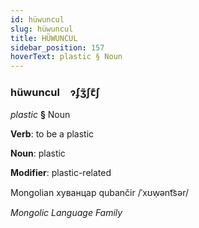```yaml
---
id: hüwuncul
slug: hüwuncul
title: HÜWUNCUL
sidebar_position: 157
hoverText: plastic § Noun
---
```


### hüwuncul&emsp;<span kind="abugida">ɂʄʒ̃ʃꞇ͊ʃ</span>

*plastic* **§** Noun

**Verb**: to be a plastic

**Noun**: plastic

**Modifier**: plastic-related

Mongolian хуванцар qubančir  /ˈxʊw̜ənt͡sər/

*Mongolic Language Family*